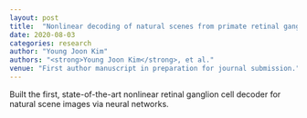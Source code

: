 ```yaml
---
layout: post
title:  "Nonlinear decoding of natural scenes from primate retinal ganglion responses"
date: 2020-08-03
categories: research
author: "Young Joon Kim"
authors: "<strong>Young Joon Kim</strong>, et al."
venue: "First author manuscript in preparation for journal submission."
---
```

Built the first, state-of-the-art nonlinear retinal ganglion cell decoder for natural scene images via neural networks.